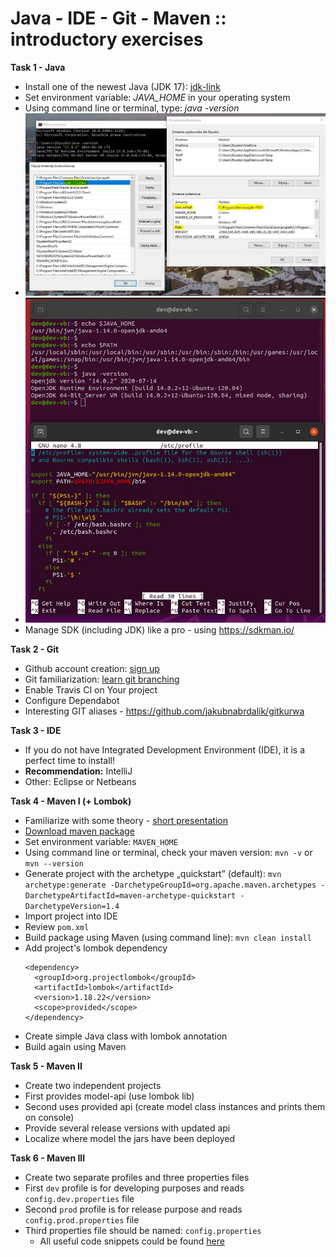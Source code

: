 # Java - IDE - Git - Maven :: introductory exercises 

**Task 1 - Java**
- Install one of the newest Java (JDK 17): [jdk-link](https://www.oracle.com/java/technologies/downloads/#java17)
- Set environment variable: *JAVA_HOME* in your operating system
- Using command line or terminal, type: *java -version*
- ![](https://github.com/zzpj/pl-java2022/blob/main/intro/java_config_17.jpg "jdk17 windows")
- ![](https://github.com/zzpj/pl-java2022/blob/main/intro/java_config_14_unix.jpg "jdk14 ubuntu")
- Manage SDK (including JDK) like a pro - using https://sdkman.io/

**Task 2 - Git**
- Github account creation: [sign up](https://github.com/)
- Git familiarization: [learn git branching](https://learngitbranching.js.org/)
- Enable Travis CI on Your project
- Configure Dependabot
- Interesting GIT aliases - https://github.com/jakubnabrdalik/gitkurwa

**Task 3 - IDE**
- If you do not have Integrated Development Environment (IDE), it is a perfect time to install!
- **Recommendation:** IntelliJ
- Other: Eclipse or Netbeans

**Task 4 - Maven I (+ Lombok)**
- Familiarize with some theory - [short presentation](https://github.com/zzpj/pl-java2022/blob/main/intro/ZZPJ2021-maven.pdf)
- [Download maven package](https://maven.apache.org/download.cgi?Preferred=http%3A%2F%2Fapache.mirrors.tworzy.net%2F#)
- Set environment variable: `MAVEN_HOME`
- Using command line or terminal, check your maven version: `mvn -v` or `mvn --version`
- Generate project with the archetype „quickstart” (default): `mvn archetype:generate -DarchetypeGroupId=org.apache.maven.archetypes -DarchetypeArtifactId=maven-archetype-quickstart -DarchetypeVersion=1.4`
- Import project into IDE
- Review `pom.xml`
- Build package using Maven (using command line): `mvn clean install`
- Add project's lombok dependency 
    ```
    <dependency>
      <groupId>org.projectlombok</groupId>
      <artifactId>lombok</artifactId>
      <version>1.18.22</version>
      <scope>provided</scope>
    </dependency>
    ```
- Create simple Java class with lombok annotation
- Build again using Maven

**Task 5 - Maven II**
- Create two independent projects
- First provides model-api (use lombok lib)
- Second uses provided api (create model class instances and prints them on console)
- Provide several release versions with updated api
- Localize where model the jars have been deployed
 
**Task 6 - Maven III**
- Create two separate profiles and three properties files 
- First `dev` profile is for developing purposes and reads `config.dev.properties` file 
- Second `prod` profile is for release purpose and reads `config.prod.properties` file
- Third properties file should be named: `config.properties`
    - All useful code snippets could be found [here](https://github.com/zzpj/pl-java2022/blob/main/intro/maven-helpful-snippets.md) 




